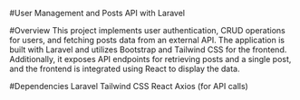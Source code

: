 #User Management and Posts API with Laravel

#Overview
This project implements user authentication, CRUD operations for users, and fetching posts data from an external API. The application is built with Laravel and utilizes Bootstrap and Tailwind CSS for the frontend. Additionally, it exposes API endpoints for retrieving posts and a single post, and the frontend is integrated using React to display the data.


#Dependencies
Laravel
Tailwind CSS
React 
Axios (for API calls)
